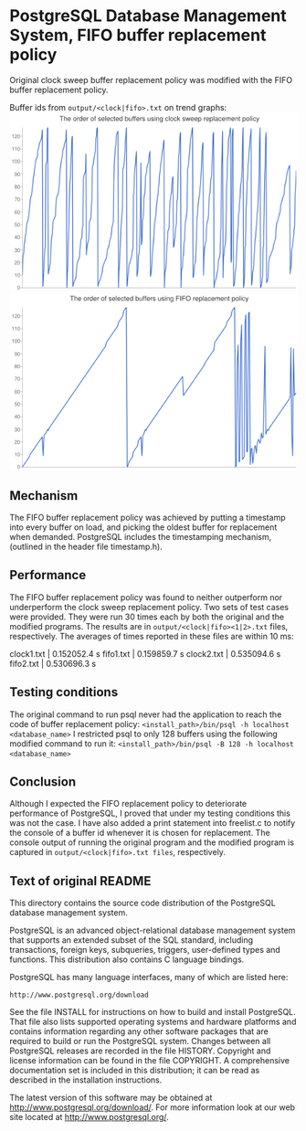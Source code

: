 # PostgreSQL Database Management System, FIFO buffer replacement policy

Original clock sweep buffer replacement policy was modified with the FIFO buffer replacement policy.

Buffer ids from ```output/<clock|fifo>.txt``` on trend graphs:
<img src="output/clock.png">
<img src="output/fifo.png">

Mechanism
---------
The FIFO buffer replacement policy was achieved by putting a timestamp into every buffer on load, and picking the oldest buffer for replacement when demanded. PostgreSQL includes the timestamping mechanism, (outlined in the header file timestamp.h).

Performance
-----------
The FIFO buffer replacement policy was found to neither outperform nor underperform the clock sweep replacement policy. Two sets of test cases were provided. They were run 30 times each by both the original and the modified programs. The results are in ```output/<clock|fifo><1|2>.txt``` files, respectively. The averages of times reported in these files are within 10 ms:

clock1.txt | 0.152052.4 s
 fifo1.txt | 0.159859.7 s
clock2.txt | 0.535094.6 s
 fifo2.txt | 0.530696.3 s

Testing conditions
------------------
The original command to run psql never had the application to reach the code of buffer replacement policy:
```<install_path>/bin/psql -h localhost <database_name>```
I restricted psql to only 128 buffers using the following modified command to run it:
```<install_path>/bin/psql -B 128 -h localhost <database_name>```

Conclusion
----------
Although I expected the FIFO replacement policy to deteriorate performance of PostgreSQL, I proved that under my testing conditions this was not the case. I have also added a print statement into freelist.c to notify the console of a buffer id whenever it is chosen for replacement. The console output of running the original program and the modified program is captured in ```output/<clock|fifo>.txt files```, respectively.

Text of original README
-----------------------

This directory contains the source code distribution of the PostgreSQL
database management system.

PostgreSQL is an advanced object-relational database management system
that supports an extended subset of the SQL standard, including
transactions, foreign keys, subqueries, triggers, user-defined types
and functions.  This distribution also contains C language bindings.

PostgreSQL has many language interfaces, many of which are listed here:

	http://www.postgresql.org/download

See the file INSTALL for instructions on how to build and install
PostgreSQL.  That file also lists supported operating systems and
hardware platforms and contains information regarding any other
software packages that are required to build or run the PostgreSQL
system.  Changes between all PostgreSQL releases are recorded in the
file HISTORY.  Copyright and license information can be found in the
file COPYRIGHT.  A comprehensive documentation set is included in this
distribution; it can be read as described in the installation
instructions.

The latest version of this software may be obtained at
http://www.postgresql.org/download/.  For more information look at our
web site located at http://www.postgresql.org/.
